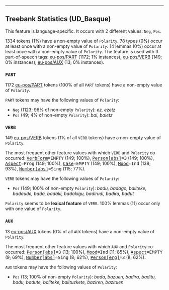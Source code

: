 

--------------------------------------------------------------------------------

## Treebank Statistics (UD_Basque)

This feature is language-specific.
It occurs with 2 different values: `Neg`, `Pos`.

1334 tokens (1%) have a non-empty value of `Polarity`.
78 types (0%) occur at least once with a non-empty value of `Polarity`.
14 lemmas (0%) occur at least once with a non-empty value of `Polarity`.
The feature is used with 3 part-of-speech tags: [eu-pos/PART]() (1172; 1% instances), [eu-pos/VERB]() (149; 0% instances), [eu-pos/AUX]() (13; 0% instances).

### `PART`

1172 [eu-pos/PART]() tokens (100% of all `PART` tokens) have a non-empty value of `Polarity`.

`PART` tokens may have the following values of `Polarity`:

* `Neg` (1123; 96% of non-empty `Polarity`): <em>ez, ezetz</em>
* `Pos` (49; 4% of non-empty `Polarity`): <em>bai, baietz</em>

### `VERB`

149 [eu-pos/VERB]() tokens (1% of all `VERB` tokens) have a non-empty value of `Polarity`.

The most frequent other feature values with which `VERB` and `Polarity` co-occurred: <tt><a href="VerbForm.html">VerbForm</a>=EMPTY</tt> (149; 100%), <tt><a href="Person[abs].html">Person[abs]</a>=3</tt> (149; 100%), <tt><a href="Aspect.html">Aspect</a>=Prog</tt> (149; 100%), <tt><a href="Case.html">Case</a>=EMPTY</tt> (149; 100%), <tt><a href="Mood.html">Mood</a>=Ind</tt> (138; 93%), <tt><a href="Number[abs].html">Number[abs]</a>=Sing</tt> (115; 77%).

`VERB` tokens may have the following values of `Polarity`:

* `Pos` (149; 100% of non-empty `Polarity`): <em>badu, badago, baliteke, badaude, bada, badaki, badakigu, badirudi, badira, badut</em>

`Polarity` seems to be **lexical feature** of `VERB`. 100% lemmas (11) occur only with one value of `Polarity`.

### `AUX`

13 [eu-pos/AUX]() tokens (0% of all `AUX` tokens) have a non-empty value of `Polarity`.

The most frequent other feature values with which `AUX` and `Polarity` co-occurred: <tt><a href="Person[abs].html">Person[abs]</a>=3</tt> (13; 100%), <tt><a href="Mood.html">Mood</a>=Ind</tt> (11; 85%), <tt><a href="Aspect.html">Aspect</a>=EMPTY</tt> (9; 69%), <tt><a href="Number[abs].html">Number[abs]</a>=Sing</tt> (8; 62%), <tt><a href="Person[erg].html">Person[erg]</a>=3</tt> (8; 62%).

`AUX` tokens may have the following values of `Polarity`:

* `Pos` (13; 100% of non-empty `Polarity`): <em>bada, bazuen, badira, baditu, badu, badute, baliteke, balituzkete, baziren, bazituen</em>

